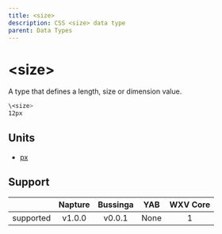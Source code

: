 ```yaml
---
title: <size>
description: CSS <size> data type
parent: Data Types
---
```

# \<size>

A type that defines a length, size or dimension value.

```css
\<size>
12px
```

## Units

- [px](../units/px.md)

## Support

|           | Napture                  | Bussinga                 | YAB                    | WXV Core            |
| --------- | :----------------------: | :----------------------: | :--------------------: | :-----------------: |
| supported | <span full>v1.0.0</span> | <span full>v0.0.1</span> | <span none>None</span> | <span full>1</span> |
